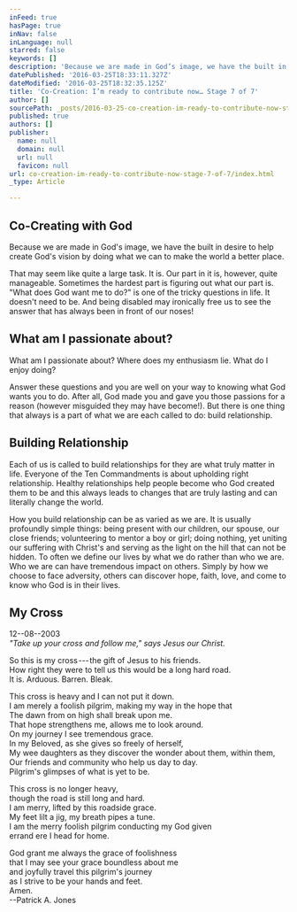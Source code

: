 ```yaml
---
inFeed: true
hasPage: true
inNav: false
inLanguage: null
starred: false
keywords: []
description: 'Because we are made in God’s image, we have the built in desire to help create God’s vision by doing what we can to make the world a better place.'
datePublished: '2016-03-25T18:33:11.327Z'
dateModified: '2016-03-25T18:32:35.125Z'
title: 'Co-Creation: I’m ready to contribute now… Stage 7 of 7'
author: []
sourcePath: _posts/2016-03-25-co-creation-im-ready-to-contribute-now-stage-7-of-7.md
published: true
authors: []
publisher:
  name: null
  domain: null
  url: null
  favicon: null
url: co-creation-im-ready-to-contribute-now-stage-7-of-7/index.html
_type: Article

---
```

## Co-Creating with God

Because we are made in God's image, we have the built in desire to help create God's vision by doing what we can to make the world a better place.

That may seem like quite a large task. It is. Our part in it is, however, quite manageable. Sometimes the hardest part is figuring out what our part is. "What does God want me to do?" is one of the tricky questions in life. It doesn't need to be. And being disabled may ironically free us to see the answer that has always been in front of our noses!

## What am I passionate about?

What am I passionate about? Where does my enthusiasm lie. What do I enjoy doing?

Answer these questions and you are well on your way to knowing what God wants you to do. After all, God made you and gave you those passions for a reason (however misguided they may have become!). But there is one thing that always is a part of what we are each called to do: build relationship.

## Building Relationship

Each of us is called to build relationships for they are what truly matter in life. Everyone of the Ten Commandments is about upholding right relationship. Healthy relationships help people become who God created them to be and this always leads to changes that are truly lasting and can literally change the world.

How you build relationship can be as varied as we are. It is usually profoundly simple things: being present with our children, our spouse, our close friends; volunteering to mentor a boy or girl; doing nothing, yet uniting our suffering with Christ's and serving as the light on the hill that can not be hidden. To often we define our lives by what we do rather than who we are. Who we are can have tremendous impact on others. Simply by how we choose to face adversity, others can discover hope, faith, love, and come to know who God is in their lives.

## My Cross

12--08--2003  
_"Take up your cross and follow me," says Jesus our Christ._

So this is my cross --- the gift of Jesus to his friends.  
How right they were to tell us this would be a long hard road.  
It is. Arduous. Barren. Bleak.

This cross is heavy and I can not put it down.  
I am merely a foolish pilgrim, making my way in the hope that  
The dawn from on high shall break upon me.  
That hope strengthens me, allows me to look around.  
On my journey I see tremendous grace.  
In my Beloved, as she gives so freely of herself,  
My wee daughters as they discover the wonder about them, within them,  
Our friends and community who help us day to day.  
Pilgrim's glimpses of what is yet to be.

This cross is no longer heavy,  
though the road is still long and hard.  
I am merry, lifted by this roadside grace.  
My feet lilt a jig, my breath pipes a tune.  
I am the merry foolish pilgrim conducting my God given  
errand ere I head for home.

God grant me always the grace of foolishness  
that I may see your grace boundless about me  
and joyfully travel this pilgrim's journey  
as I strive to be your hands and feet.  
Amen.  
--Patrick A. Jones